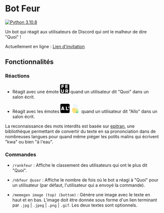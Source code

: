 # Bot Feur

[![Python 3.10.8](https://img.shields.io/badge/python-3.10.8-blue.svg)](https://www.python.org/downloads/release/python-3108/)

Un bot qui réagit aux utilisateurs de Discord qui ont le malheur de dire "Quoi" !

Actuellement en ligne : [Lien d'invitation](https://discord.com/api/oauth2/authorize?client_id=1071075457790918657&permissions=139586817088&scope=bot)

## Fonctionnalités

### Réactions

- Réagit avec une émote <img src="emotes/feur.png" width="30" height="30"/> quand un utilisateur dit "Quoi" dans un salon écrit.

- Réagit avec les émotes <img src="emotes/al.png" width="30" height="30"/> <img src="emotes/huile.png" width="30" height="30"/> quand un utilisateur dit "Allo" dans un salon écrit.

La reconnaissance des mots interdits est basée sur [epitran](https://pypi.org/project/epitran/), une bibliothèque permettant de convertir du texte en sa prononciation dans de nombreuses langues pour quand même piéger les potits malins qui écrivent "kwa" ou bien "à l'eau".

### Commandes

- `/rankfeur` : Affiche le classement des utilisateurs qui ont le plus dit "Quoi".

- `/nbfeur @user` : Affiche le nombre de fois où le bot a réagi à "Quoi" pour un utilisateur (par défaut, l'utilisateur qui a envoyé la commande).

- `/memegen image (top) (bottom)` : Génère une image avec le texte en haut et en bas. L'image doit être donnée sous forme d'un lien terminant par `.jpg` | `.jpeg` | `.png` | `.gif`. Les deux textes sont optionnels.
